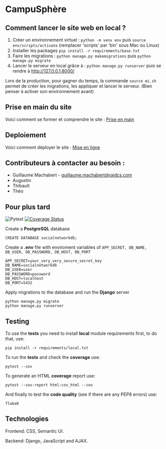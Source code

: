 # CampuSphère

## Comment lancer le site web en local ?

1) Créer un environnement virtuel : `python -m venv env` puis `source env/scripts/activate` (remplacer 'scripts' par 'bin' sous Mac ou Linux)
2) Installer les packages `pip install -r requirements/base.txt`
3) Faire les migrations : `python manage.py makemigrations` puis `python manage.py migrate`
4) Lancer le serveur en local grâce à : `python manage.py runserver`
puis se rendre à http://127.0.0.1:8000/

Lors de la production, pour gagner du temps, la commande `source mi.sh` permet de créer les migrations, les appliquer et lancer le serveur. (Bien penser à activer son environnement avant)


## Prise en main du site

Voici comment se former et comprendre le site : [Prise en main](documentation/Prise%20en%20main.md)


## Deploiement 

Voici comment déployer le site : [Mise en ligne](documentation/miseEnLigne/Deployement.md)


## Contributeurs à contacter au besoin :

 - Guillaume Machabert - guillaume.machabert@raidcs.com
 - Augustin 
 - Thibault
 - Théo


## Pour plus tard

![Pytest](https://github.com/hatredholder/Social-Network/workflows/tests/badge.svg) [![Coverage Status](https://coveralls.io/repos/github/hatredholder/Social-Network/badge.svg?branch=main)](https://coveralls.io/github/hatredholder/Social-Network?branch=main)


Create a **PostgreSQL** database

```
CREATE DATABASE socialnetworkdb;
```

Create a **.env** file with enviroment variables of `APP_SECRET, DB_NAME, DB_USER, DB_PASSWORD, DB_HOST, DB_PORT`

```
APP_SECRET=your_very_very_secure_secret_key
DB_NAME=socialnetworkdb
DB_USER=user
DB_PASSWORD=password
DB_HOST=localhost
DB_PORT=5432
``` 

Apply migrations to the database and run the **Django** server 

```
python manage.py migrate 
python manage.py runserver
```  

## Testing

To use the **tests** you need to install **local** module requirements first, to do that, use:
```
pip install -r requirements/local.txt
```

To run the **tests** and check the **coverage** use:
```
pytest --cov
```

To generate an HTML **coverage** report use:
```
pytest --cov-report html:cov_html --cov
```

And finally to test the **code quality** (see if there are any PEP8 errors) use:
```
flake8
```

## Technologies

Frontend: CSS, Semantic UI.

Backend: Django, JavaScript and AJAX.
